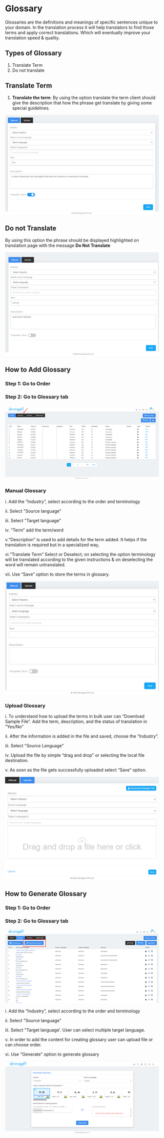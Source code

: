 # Glossary

Glossaries are the definitions and meanings of specific sentences unique to your domain. In the translation process it will help translators to find those terms and apply correct translations. Which will eventually improve your translation speed & quality.

## Types of Glossary

1. Translate Term
2. Do not translate

## Translate Term

1. **Translate the term**: By using the option translate the term client should give the description that how the phrase get translate by giving some special guidelines.

![alt text](./images/ManualUpdate.png)

## Do not Translate

By using this option the phrase should be displayed highlighted on translation page with the message **Do Not Translate**

![alt text](./images/DonotTransUpdate.png)

## How to Add Glossary

### Step 1: Go to Order

### Step 2: Go to Glossary tab

### ![Glossary](./images/GlosarryUpdate.png)

### Manual Glossary

i. Add the “Industry”, select according to the order and terminology

ii. Select "Source language"

iii. Select "Target language"

iv. “Term” add the term/word

v.“Description” is used to add details for the term added. It helps if the translation is required but in a specialized way,

vi.“Translate Term” Select or Deselect; on selecting the option terminology will be translated according to the given instructions & on deselecting the word will remain untranslated.

vii. Use “Save” option to store the terms in glossary.

![Add Glossary](./images/ManualGlosarryUpdate.png)

### Upload Glossary

i. To understand how to upload the terms in bulk user can “Download Sample File”. Add the term, description, and the status of translation in “Yes/No”

ii. After the information is added in the file and saved, choose the “Industry”.

iii. Select "Source Language"

iv. Upload the file by simple “drag and drop” or selecting the local file destination.

v. As soon as the file gets successfully uploaded select “Save” option.

![Upload Glossary](./images/UploadGlosarryUpdate.png)


## How to Generate Glossary

### Step 1: Go to Order

### Step 2: Go to Glossary tab

![Generate Glossary](./images/GenerateGlosarry.png)

i. Add the “Industry”, select according to the order and terminology

ii. Select "Source language"

iii. Select "Target language'. User can select multiple target language.

v. In order to add the content for creating glossary user can upload file or can choose order.

vi. Use "Generate" option to generate glossary

![Generate Glossary](./images/GenerateGlosarry2.png)
